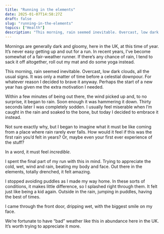```yaml
---
title: "Running in the elements"
date: 2025-01-07T14:58:27Z
draft: false
slug: "running-in-the-elements"
topics: ["Health"]
description: "This morning, rain seemed inevitable. Overcast, low dark clouds, all the usual signs."
---
```


Mornings are generally dark and gloomy, here in the UK, at this time of year. It’s never easy getting up and out for a run. In recent years, I’ve become somewhat of a fair-weather runner. If there’s any chance of rain, I tend to sack it off altogether, roll out my mat and do some yoga instead.

This morning, rain seemed inevitable. Overcast, low dark clouds, all the usual signs. It was only a matter of time before a celestial downpour. For whatever reason I decided to brave it anyway. Perhaps the start of a new year has given me the extra motivation I needed.

Within a few minutes of being out there, the wind picked up and, to no surprise, it began to rain. Soon enough it was hammering it down. Thirty seconds later I was completely sodden. I usually feel miserable when I’m caught in the rain and soaked to the bone, but today I decided to embrace it instead. 

Not sure exactly why, but I began to imagine what it must be like coming from a place where rain rarely ever falls. How would it feel if this was the first rain you’d felt in years? Or, maybe even your first ever experience of the stuff?

In a word, it must feel *incredible*. 

I spent the final part of my run with this in mind. Trying to appreciate the cold, wet, wind and rain, beating my body and face. Out there in the elements, totally drenched, it felt amazing. 

I stopped avoiding puddles as I made my way home. In these sorts of conditions, it makes little difference, so I splashed right through them. It felt just like being a kid again. Outside in the rain, jumping in puddles, having the best of times.

I came through the front door, dripping wet, with the biggest smile on my face.

We’re fortunate to have “bad” weather like this in abundance here in the UK. It’s worth trying to appreciate it more.

